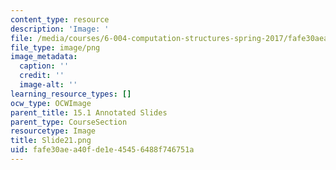 ```yaml
---
content_type: resource
description: 'Image: '
file: /media/courses/6-004-computation-structures-spring-2017/fafe30aea40fde1e45456488f746751a_Slide21.png
file_type: image/png
image_metadata:
  caption: ''
  credit: ''
  image-alt: ''
learning_resource_types: []
ocw_type: OCWImage
parent_title: 15.1 Annotated Slides
parent_type: CourseSection
resourcetype: Image
title: Slide21.png
uid: fafe30ae-a40f-de1e-4545-6488f746751a
---
```

